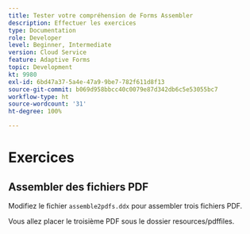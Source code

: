```yaml
---
title: Tester votre compréhension de Forms Assembler
description: Effectuer les exercices
type: Documentation
role: Developer
level: Beginner, Intermediate
version: Cloud Service
feature: Adaptive Forms
topic: Development
kt: 9980
exl-id: 6bd47a37-5a4e-47a9-9be7-782f611d8f13
source-git-commit: b069d958bbcc40c0079e87d342db6c5e53055bc7
workflow-type: ht
source-wordcount: '31'
ht-degree: 100%

---
```


# Exercices

## Assembler des fichiers PDF

Modifiez le fichier `assemble2pdfs.ddx` pour assembler trois fichiers PDF.

Vous allez placer le troisième PDF sous le dossier resources/pdffiles.
